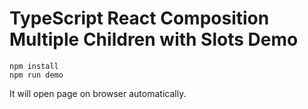 TypeScript React Composition Multiple Children with Slots Demo
==============================================================

```
npm install
npm run demo
```

It will open page on browser automatically.
